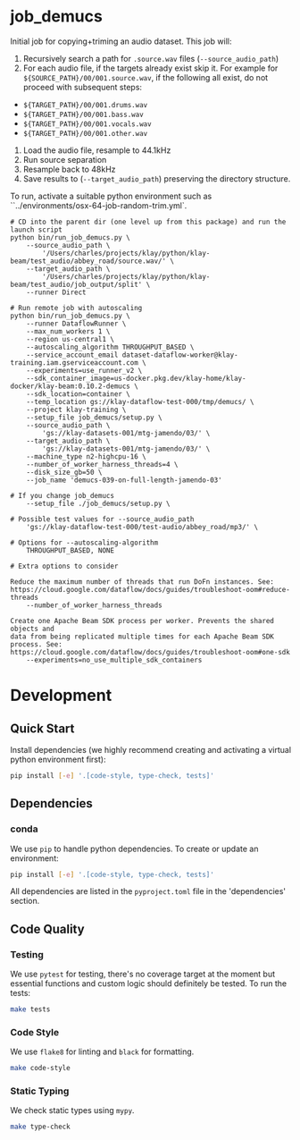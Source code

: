 # job_demucs

Initial job for copying+triming an audio dataset. This job will:

1. Recursively search a path for `.source.wav` files (`--source_audio_path`)
1. For each audio file, if the targets already exist skip it. For example for
   `${SOURCE_PATH}/00/001.source.wav`, if the following all exist, do not
   proceed with subsequent steps:
  - `${TARGET_PATH}/00/001.drums.wav`
  - `${TARGET_PATH}/00/001.bass.wav`
  - `${TARGET_PATH}/00/001.vocals.wav`
  - `${TARGET_PATH}/00/001.other.wav`
1. Load the audio file, resample to 44.1kHz
1. Run source separation
1. Resample back to 48kHz
1. Save results to (`--target_audio_path`) preserving the directory structure.

To run, activate a suitable python environment such as
``../environments/osx-64-job-random-trim.yml`.

```
# CD into the parent dir (one level up from this package) and run the launch script
python bin/run_job_demucs.py \
    --source_audio_path \
        '/Users/charles/projects/klay/python/klay-beam/test_audio/abbey_road/source.wav/' \
    --target_audio_path \
        '/Users/charles/projects/klay/python/klay-beam/test_audio/job_output/split' \
    --runner Direct

# Run remote job with autoscaling
python bin/run_job_demucs.py \
    --runner DataflowRunner \
    --max_num_workers 1 \
    --region us-central1 \
    --autoscaling_algorithm THROUGHPUT_BASED \
    --service_account_email dataset-dataflow-worker@klay-training.iam.gserviceaccount.com \
    --experiments=use_runner_v2 \
    --sdk_container_image=us-docker.pkg.dev/klay-home/klay-docker/klay-beam:0.10.2-demucs \
    --sdk_location=container \
    --temp_location gs://klay-dataflow-test-000/tmp/demucs/ \
    --project klay-training \
    --setup_file job_demucs/setup.py \
    --source_audio_path \
        'gs://klay-datasets-001/mtg-jamendo/03/' \
    --target_audio_path \
        'gs://klay-datasets-001/mtg-jamendo/03/' \
    --machine_type n2-highcpu-16 \
    --number_of_worker_harness_threads=4 \
    --disk_size_gb=50 \
    --job_name 'demucs-039-on-full-length-jamendo-03'

# If you change job_demucs
    --setup_file ./job_demucs/setup.py \

# Possible test values for --source_audio_path
    'gs://klay-dataflow-test-000/test-audio/abbey_road/mp3/' \

# Options for --autoscaling-algorithm
    THROUGHPUT_BASED, NONE

# Extra options to consider

Reduce the maximum number of threads that run DoFn instances. See:
https://cloud.google.com/dataflow/docs/guides/troubleshoot-oom#reduce-threads
    --number_of_worker_harness_threads

Create one Apache Beam SDK process per worker. Prevents the shared objects and
data from being replicated multiple times for each Apache Beam SDK process. See:
https://cloud.google.com/dataflow/docs/guides/troubleshoot-oom#one-sdk
    --experiments=no_use_multiple_sdk_containers
```

# Development
## Quick Start
Install dependencies (we highly recommend creating and activating a virtual
python environment first):
```sh
pip install [-e] '.[code-style, type-check, tests]'
```

## Dependencies
### conda
We use `pip` to handle python dependencies.  To create or update an environment:

```sh
pip install [-e] '.[code-style, type-check, tests]'
```

All dependencies are listed in the `pyproject.toml` file in the 'dependencies'
section.

## Code Quality
### Testing
We use `pytest` for testing, there's no coverage target at the moment but
essential functions and custom logic should definitely be tested. To run the
tests:
```sh
make tests
```

### Code Style
We use `flake8` for linting and `black` for formatting.

```sh
make code-style
```

### Static Typing
We check static types using `mypy`.
```sh
make type-check
```
